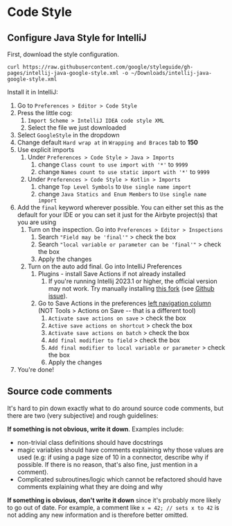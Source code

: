# Code Style

## Configure Java Style for IntelliJ

First, download the style configuration.

```text
curl https://raw.githubusercontent.com/google/styleguide/gh-pages/intellij-java-google-style.xml -o ~/Downloads/intellij-java-google-style.xml
```

Install it in IntelliJ:

1. Go to `Preferences > Editor > Code Style`
2. Press the little cog:
   1. `Import Scheme > IntelliJ IDEA code style XML`
   2. Select the file we just downloaded
3. Select `GoogleStyle` in the dropdown
4. Change default `Hard wrap at` in `Wrapping and Braces` tab to **150**
5. Use explicit imports
   1. Under `Preferences > Code Style > Java > Imports`
      1. change `Class count to use import with '*'` to `9999`
      2. change `Names count to use static import with '*'` to `9999`
   2. Under `Preferences > Code Style > Kotlin > Imports`
      1. change `Top Level Symbols` to `Use single name import`
      2. change `Java Statics and Enum Members` to `Use single name import`
6. Add the `final` keyword wherever possible. You can either set this as the default for your IDE or you can set it just for the Airbyte project(s) that you are using
   1. Turn on the inspection. Go into `Preferences > Editor > Inspections`
      1. Search `"Field may be 'final'"` > check the box
      2. Search `"local variable or parameter can be 'final'"` > check the box
      3. Apply the changes
   2. Turn on the auto add final. Go into IntelliJ Preferences
      1. Plugins - install Save Actions if not already installed
         1. If you're running Intellij 2023.1 or higher, the official version may not work. Try manually installing [this fork](https://github.com/fishermans/intellij-plugin-save-actions/releases/tag/v2.6.0) (see [Github issue](https://github.com/dubreuia/intellij-plugin-save-actions/issues/427)).
      2. Go to Save Actions in the preferences [left navigation column](../assets/docs/save_actions_settings.png) (NOT Tools > Actions on Save -- that is a different tool)
         1. `Activate save actions on save` > check the box
         2. `Active save actions on shortcut` > check the box
         3. `Activate save actions on batch` > check the box
         4. `Add final modifier to field` > check the box
         5. `Add final modifier to local variable or parameter` > check the box
         6. Apply the changes
7. You're done!

## Source code comments

It's hard to pin down exactly what to do around source code comments, but there are two \(very subjective\) and rough guidelines:

**If something is not obvious, write it down**. Examples include:

* non-trivial class definitions should have docstrings
* magic variables should have comments explaining why those values are used \(e.g: if using a page size of 10 in a connector, describe why if possible. If there is no reason, that's also fine, just mention in a comment\).
* Complicated subroutines/logic which cannot be refactored should have comments explaining what they are doing and why

**If something is obvious, don't write it down** since it's probably more likely to go out of date. For example, a comment like `x = 42; // sets x to 42` is not adding any new information and is therefore better omitted.
